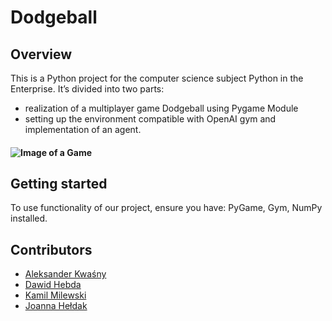 # Dodgeball
## Overview
This is a Python project for the computer science subject Python in the Enterprise. 
It’s divided into two parts:
- realization of a multiplayer game Dodgeball using Pygame Module
- setting up the environment compatible with OpenAI gym and implementation of an agent.
#### ![Image of a Game](/../master/scripts/Assets/screenshot/game.png)
## Getting started
To use functionality of our project, ensure you have: PyGame, Gym, NumPy installed.
## Contributors
-  [Aleksander Kwaśny](https://github.com/akwasnyy)
-  [Dawid Hebda](https://github.com/Zawirusowany)
-  [Kamil Milewski](https://github.com/K4mi1ewski)
-  [Joanna Hełdak](https://github.com/monkeykinggggg)

